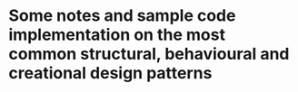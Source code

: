 # Some notes and sample code implementation on the most common structural, behavioural and creational design patterns
